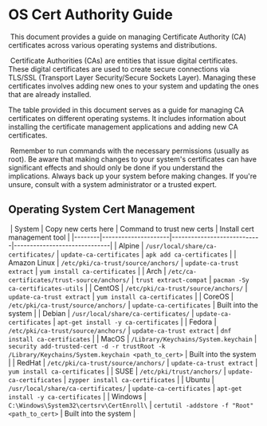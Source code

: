 # OS Cert Authority Guide
​
This document provides a guide on managing Certificate Authority (CA) certificates across various operating systems and distributions.

​
Certificate Authorities (CAs) are entities that issue digital certificates. These digital certificates are used to create secure connections via TLS/SSL (Transport Layer Security/Secure Sockets Layer). Managing these certificates involves adding new ones to your system and updating the ones that are already installed.
​

The table provided in this document serves as a guide for managing CA certificates on different operating systems. It includes information about installing the certificate management applications and adding new CA certificates.

​
Remember to run commands with the necessary permissions (usually as root). Be aware that making changes to your system's certificates can have significant effects and should only be done if you understand the implications. Always back up your system before making changes. If you're unsure, consult with a system administrator or a trusted expert.
​
​
## Operating System Cert Management
​
| System | Copy new certs here | Command to trust new certs | Install cert management tool |
|--------|---------------------|----------------------------|------------------------------|
| Alpine | `/usr/local/share/ca-certificates/` | `update-ca-certificates` | `apk add ca-certificates` |
| Amazon Linux | `/etc/pki/ca-trust/source/anchors/` | `update-ca-trust extract` | `yum install ca-certificates` |
| Arch | `/etc/ca-certificates/trust-source/anchors/` | `trust extract-compat` | `pacman -Sy ca-certificates-utils` |
| CentOS | `/etc/pki/ca-trust/source/anchors/` | `update-ca-trust extract` | `yum install ca-certificates` |
| CoreOS | `/etc/pki/ca-trust/source/anchors/` | `update-ca-certificates` | Built into the system |
| Debian | `/usr/local/share/ca-certificates/` | `update-ca-certificates` | `apt-get install -y ca-certificates` |
| Fedora | `/etc/pki/ca-trust/source/anchors/` | `update-ca-trust extract` | `dnf install ca-certificates` |
| MacOS | `/Library/Keychains/System.keychain` | `security add-trusted-cert -d -r trustRoot -k /Library/Keychains/System.keychain <path_to_cert>` | Built into the system |
| RedHat | `/etc/pki/ca-trust/source/anchors/` | `update-ca-trust extract` | `yum install ca-certificates` |
| SUSE | `/etc/pki/trust/anchors/` | `update-ca-certificates` | `zypper install ca-certificates` |
| Ubuntu | `/usr/local/share/ca-certificates/` | `update-ca-certificates` | `apt-get install -y ca-certificates` |
| Windows | `C:\Windows\System32\certsrv\CertEnroll\` | `certutil -addstore -f "Root" <path_to_cert>` | Built into the system |